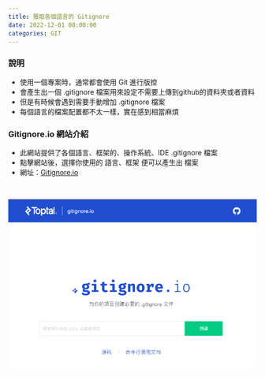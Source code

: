 ```yaml
---
title: 獲取各個語言的 Gitignore
date: 2022-12-01 08:00:00
categories: GIT
---
```


### **說明**
- 使用一個專案時，通常都會使用 Git 進行版控
- 會產生出一個 .gitignore 檔案用來設定不需要上傳到github的資料夾或者資料
- 但是有時候會遇到需要手動增加 .gitignore 檔案
- 每個語言的檔案配置都不太一樣，實在感到相當麻煩


### **Gitignore.io 網站介紹**
- 此網站提供了各個語言、框架的、操作系統、IDE .gitignore 檔案
- 點擊網站後，選擇你使用的 語言、框架 便可以產生出 檔案
- 網址：[Gitignore.io](https://www.toptal.com/developers/gitignore)

<br>

![](gitignore.png)


